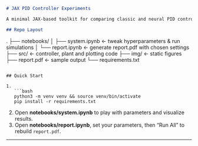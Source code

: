 ```markdown
# JAX PID Controller Experiments

A minimal JAX-based toolkit for comparing classic and neural PID controllers on simple “plant” models (bathtub, Cournot competition, predator-prey, etc.).

## Repo Layout

```

.
├── notebooks/
│   ├── system.ipynb     ← tweak hyperparameters & run simulations
│   └── report.ipynb     ← generate report.pdf with chosen settings
├── src/                 ← controller, plant and plotting code
├── img/                 ← static figures
├── report.pdf           ← sample output
└── requirements.txt

````

## Quick Start

1.  
   ```bash
   python3 -m venv venv && source venv/bin/activate
   pip install -r requirements.txt
````

2. Open **notebooks/system.ipynb** to play with parameters and visualize results.
3. Open **notebooks/report.ipynb**, set your parameters, then “Run All” to rebuild `report.pdf`.

---

```
```
